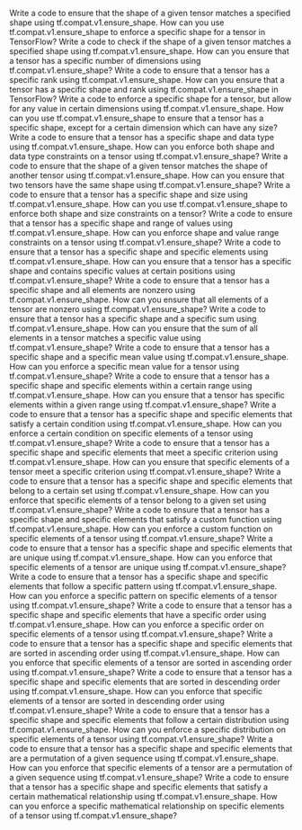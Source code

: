 Write a code to ensure that the shape of a given tensor matches a specified shape using tf.compat.v1.ensure_shape.
How can you use tf.compat.v1.ensure_shape to enforce a specific shape for a tensor in TensorFlow?
Write a code to check if the shape of a given tensor matches a specified shape using tf.compat.v1.ensure_shape.
How can you ensure that a tensor has a specific number of dimensions using tf.compat.v1.ensure_shape?
Write a code to ensure that a tensor has a specific rank using tf.compat.v1.ensure_shape.
How can you ensure that a tensor has a specific shape and rank using tf.compat.v1.ensure_shape in TensorFlow?
Write a code to enforce a specific shape for a tensor, but allow for any value in certain dimensions using tf.compat.v1.ensure_shape.
How can you use tf.compat.v1.ensure_shape to ensure that a tensor has a specific shape, except for a certain dimension which can have any size?
Write a code to ensure that a tensor has a specific shape and data type using tf.compat.v1.ensure_shape.
How can you enforce both shape and data type constraints on a tensor using tf.compat.v1.ensure_shape?
Write a code to ensure that the shape of a given tensor matches the shape of another tensor using tf.compat.v1.ensure_shape.
How can you ensure that two tensors have the same shape using tf.compat.v1.ensure_shape?
Write a code to ensure that a tensor has a specific shape and size using tf.compat.v1.ensure_shape.
How can you use tf.compat.v1.ensure_shape to enforce both shape and size constraints on a tensor?
Write a code to ensure that a tensor has a specific shape and range of values using tf.compat.v1.ensure_shape.
How can you enforce shape and value range constraints on a tensor using tf.compat.v1.ensure_shape?
Write a code to ensure that a tensor has a specific shape and specific elements using tf.compat.v1.ensure_shape.
How can you ensure that a tensor has a specific shape and contains specific values at certain positions using tf.compat.v1.ensure_shape?
Write a code to ensure that a tensor has a specific shape and all elements are nonzero using tf.compat.v1.ensure_shape.
How can you ensure that all elements of a tensor are nonzero using tf.compat.v1.ensure_shape?
Write a code to ensure that a tensor has a specific shape and a specific sum using tf.compat.v1.ensure_shape.
How can you ensure that the sum of all elements in a tensor matches a specific value using tf.compat.v1.ensure_shape?
Write a code to ensure that a tensor has a specific shape and a specific mean value using tf.compat.v1.ensure_shape.
How can you enforce a specific mean value for a tensor using tf.compat.v1.ensure_shape?
Write a code to ensure that a tensor has a specific shape and specific elements within a certain range using tf.compat.v1.ensure_shape.
How can you ensure that a tensor has specific elements within a given range using tf.compat.v1.ensure_shape?
Write a code to ensure that a tensor has a specific shape and specific elements that satisfy a certain condition using tf.compat.v1.ensure_shape.
How can you enforce a certain condition on specific elements of a tensor using tf.compat.v1.ensure_shape?
Write a code to ensure that a tensor has a specific shape and specific elements that meet a specific criterion using tf.compat.v1.ensure_shape.
How can you ensure that specific elements of a tensor meet a specific criterion using tf.compat.v1.ensure_shape?
Write a code to ensure that a tensor has a specific shape and specific elements that belong to a certain set using tf.compat.v1.ensure_shape.
How can you enforce that specific elements of a tensor belong to a given set using tf.compat.v1.ensure_shape?
Write a code to ensure that a tensor has a specific shape and specific elements that satisfy a custom function using tf.compat.v1.ensure_shape.
How can you enforce a custom function on specific elements of a tensor using tf.compat.v1.ensure_shape?
Write a code to ensure that a tensor has a specific shape and specific elements that are unique using tf.compat.v1.ensure_shape.
How can you enforce that specific elements of a tensor are unique using tf.compat.v1.ensure_shape?
Write a code to ensure that a tensor has a specific shape and specific elements that follow a specific pattern using tf.compat.v1.ensure_shape.
How can you enforce a specific pattern on specific elements of a tensor using tf.compat.v1.ensure_shape?
Write a code to ensure that a tensor has a specific shape and specific elements that have a specific order using tf.compat.v1.ensure_shape.
How can you enforce a specific order on specific elements of a tensor using tf.compat.v1.ensure_shape?
Write a code to ensure that a tensor has a specific shape and specific elements that are sorted in ascending order using tf.compat.v1.ensure_shape.
How can you enforce that specific elements of a tensor are sorted in ascending order using tf.compat.v1.ensure_shape?
Write a code to ensure that a tensor has a specific shape and specific elements that are sorted in descending order using tf.compat.v1.ensure_shape.
How can you enforce that specific elements of a tensor are sorted in descending order using tf.compat.v1.ensure_shape?
Write a code to ensure that a tensor has a specific shape and specific elements that follow a certain distribution using tf.compat.v1.ensure_shape.
How can you enforce a specific distribution on specific elements of a tensor using tf.compat.v1.ensure_shape?
Write a code to ensure that a tensor has a specific shape and specific elements that are a permutation of a given sequence using tf.compat.v1.ensure_shape.
How can you enforce that specific elements of a tensor are a permutation of a given sequence using tf.compat.v1.ensure_shape?
Write a code to ensure that a tensor has a specific shape and specific elements that satisfy a certain mathematical relationship using tf.compat.v1.ensure_shape.
How can you enforce a specific mathematical relationship on specific elements of a tensor using tf.compat.v1.ensure_shape?